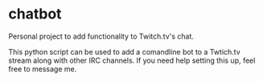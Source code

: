 # chatbot
Personal project to add functionality to Twitch.tv's chat.

This python script can be used to add a comandline bot to a Twtich.tv stream along with other IRC channels.
If you need help setting this up, feel free to message me.
